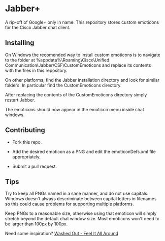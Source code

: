 # Jabber+ #

A rip-off of Google+ only in name. This repository stores custom emoticons for the Cisco Jabber chat client.

## Installing ##

On Windows the recomended way to install custom emoticons is to navigate to the folder at %appdata%\Roaming\Cisco\Unified Communication\Jabber\CSF\CustomEmoticons and replace its contents with the files in this repository.

On other platforms, find the Jabber installation directory and look for similar folders. In particular find the CustomEmoticons directory.

After replacing the contents of the CustomEmoticons directory simply restart Jabber.

The emoticons should now appear in the emoticon menu inside chat windows.

## Contributing ##

* Fork this repo.

* Add the desired emoticon as a PNG and edit the emoticonDefs.xml file appropriately.

* Submit a pull request.

## Tips ##

Try to keep all PNGs named in a sane manner, and do not use capitals. Windows doesn't always descriminate between capital letters in filenames so this could cause problems for supporting multiple platforms.

Keep PNGs to a reasonable size, otherwise using that emoticon will simply stretch beyond the default chat window size. Most emoticons won't need to be larger than 100px by 100px.

Need some inspiration? [Washed Out - Feel It All Around](https://soundcloud.com/washedoutofficial/04-feel-it-all-around)